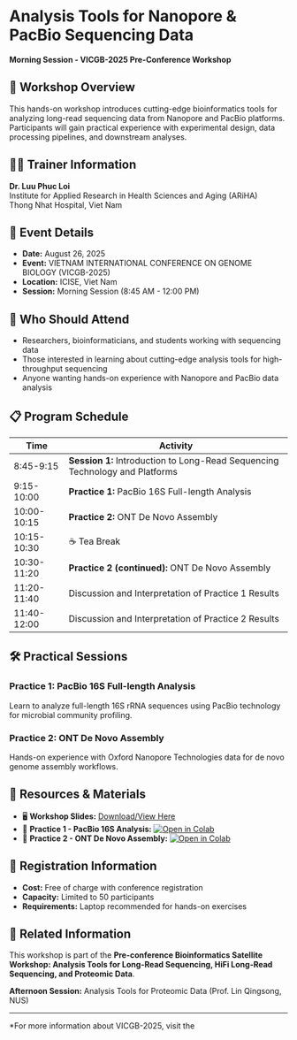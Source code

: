 # Analysis Tools for Nanopore & PacBio Sequencing Data
**Morning Session - VICGB-2025 Pre-Conference Workshop**

## 🎯 Workshop Overview
This hands-on workshop introduces cutting-edge bioinformatics tools for analyzing long-read sequencing data from Nanopore and PacBio platforms. Participants will gain practical experience with experimental design, data processing pipelines, and downstream analyses.

## 👨‍🏫 Trainer Information
**Dr. Luu Phuc Loi**  
Institute for Applied Research in Health Sciences and Aging (ARiHA)  
Thong Nhat Hospital, Viet Nam

## 📅 Event Details
- **Date:** August 26, 2025
- **Event:** VIETNAM INTERNATIONAL CONFERENCE ON GENOME BIOLOGY (VICGB-2025)
- **Location:** ICISE, Viet Nam
- **Session:** Morning Session (8:45 AM - 12:00 PM)

## 🎯 Who Should Attend
- Researchers, bioinformaticians, and students working with sequencing data
- Those interested in learning about cutting-edge analysis tools for high-throughput sequencing
- Anyone wanting hands-on experience with Nanopore and PacBio data analysis

## 📋 Program Schedule

| Time | Activity |
|------|----------|
| 8:45-9:15 | **Session 1:** Introduction to Long-Read Sequencing Technology and Platforms |
| 9:15-10:00 | **Practice 1:** PacBio 16S Full-length Analysis |
| 10:00-10:15 | **Practice 2:** ONT De Novo Assembly |
| 10:15-10:30 | ☕ Tea Break |
| 10:30-11:20 | **Practice 2 (continued):** ONT De Novo Assembly |
| 11:20-11:40 | Discussion and Interpretation of Practice 1 Results |
| 11:40-12:00 | Discussion and Interpretation of Practice 2 Results |

## 🛠️ Practical Sessions

### Practice 1: PacBio 16S Full-length Analysis
Learn to analyze full-length 16S rRNA sequences using PacBio technology for microbial community profiling.

### Practice 2: ONT De Novo Assembly
Hands-on experience with Oxford Nanopore Technologies data for de novo genome assembly workflows.

## 📎 Resources & Materials

- 🖥️ **Workshop Slides:** [Download/View Here](LINK_PPTX)
- 🚀 **Practice 1 - PacBio 16S Analysis:** [![Open in Colab](https://colab.research.google.com/assets/colab-badge.svg)](https://colab.research.google.com/drive/1Gl0q-Bsdq04qxsyNesZH9sWWAKDKj_cD?usp=sharing)
- 🚀 **Practice 2 - ONT De Novo Assembly:** [![Open in Colab](https://colab.research.google.com/assets/colab-badge.svg)](https://colab.research.google.com/drive/1H3-G8PlufB9mhhvAFun9iTeavqPIFumi?usp=sharing)

## 📝 Registration Information
- **Cost:** Free of charge with conference registration
- **Capacity:** Limited to 50 participants
- **Requirements:** Laptop recommended for hands-on exercises

## 🔗 Related Information
This workshop is part of the **Pre-conference Bioinformatics Satellite Workshop: Analysis Tools for Long-Read Sequencing, HiFi Long-Read Sequencing, and Proteomic Data**.

**Afternoon Session:** Analysis Tools for Proteomic Data (Prof. Lin Qingsong, NUS)

---
*For more information about VICGB-2025, visit the